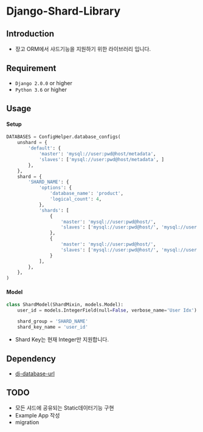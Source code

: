 
# Django-Shard-Library

## Introduction
- 장고 ORM에서 샤드기능을 지원하기 위한 라이브러리 입니다.

## Requirement
- `Django 2.0.0` or higher
- `Python 3.6` or higher

## Usage
#### Setup
``` python
DATABASES = ConfigHelper.database_configs(
    unshard = {
        'default': {
            'master': 'mysql://user:pwd@host/metadata',
            'slaves': ['mysql://user:pwd@host/metadata', ]
        },
    },
    shard = {
        'SHARD_NAME': {
            'options': {
                'database_name': 'product',
                'logical_count': 4,
            },
            'shards': [
                {
                    'master': 'mysql://user:pwd@host/',
                    'slaves': ['mysql://user:pwd@host/', 'mysql://user:pwd@host/',]
                },
                {
                    'master': 'mysql://user:pwd@host/',
                    'slaves': ['mysql://user:pwd@host/', 'mysql://user:pwd@host/',]
                }
            ],
        },
    },
)

```

#### Model
``` python
class ShardModel(ShardMixin, models.Model):
    user_id = models.IntegerField(null=False, verbose_name='User Idx')

    shard_group = 'SHARD_NAME'
    shard_key_name = 'user_id'
```

- Shard Key는 현재 Integer만 지원합니다.

## Dependency
- [dj-database-url](https://github.com/kennethreitz/dj-database-url)

## TODO

- 모든 샤드에 공유되는 Static데이터기능 구현
- Example App 작성
- migration
